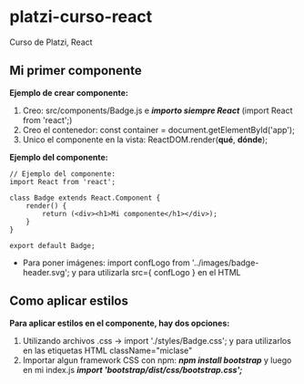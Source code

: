 # platzi-curso-react
Curso de Platzi, React

## Mi primer componente
**Ejemplo de crear componente:**
1. Creo: src/components/Badge.js e ***importo siempre React*** (import React from 'react';)
2. Creo el contenedor: const container = document.getElementById('app');
3. Unico el componente en la vista: ReactDOM.render(__qué__, __dónde__);
    
**Ejemplo del componente:**
```
// Ejemplo del componente:
import React from 'react';

class Badge extends React.Component {
    render() {
        return (<div><h1>Mi componente</h1></div>);
    }
}

export default Badge;
```
* Para poner imágenes: import confLogo from '../images/badge-header.svg'; y para utilizarla src={ confLogo } en el HTML

## Como aplicar estilos
**Para aplicar estilos en el componente, hay dos opciones:**
1. Utilizando archivos .css -> import './styles/Badge.css'; y para utilizarlos en las etiquetas HTML className="miclase"
2. Importar algun framework CSS con npm: ***npm install bootstrap*** y luego en mi index.js ***import 'bootstrap/dist/css/bootstrap.css';***

